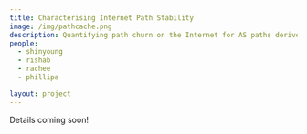 ```yaml
---
title: Characterising Internet Path Stability
image: /img/pathcache.png
description: Quantifying path churn on the Internet for AS paths derived from control plane and data plane. Employing this churn to localise network events such as censorship and packet loss.
people:
  - shinyoung
  - rishab
  - rachee
  - phillipa

layout: project
---
```

Details coming soon!
